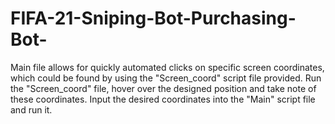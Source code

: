 # FIFA-21-Sniping-Bot-Purchasing-Bot-
Main file allows for quickly automated clicks on specific screen coordinates, which could be found by using the "Screen_coord" script file provided. Run the "Screen_coord" file, hover over the designed position and take note of these coordinates. Input the desired coordinates into the "Main" script file and run it.
